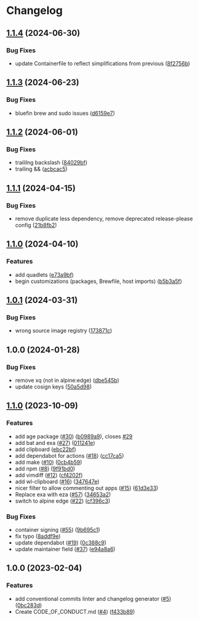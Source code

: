 # Changelog

## [1.1.4](https://github.com/michaelhaaf/boxkits/compare/v1.1.3...v1.1.4) (2024-06-30)


### Bug Fixes

* update Containerfile to reflect simplifications from previous ([8f2756b](https://github.com/michaelhaaf/boxkits/commit/8f2756b1a772d30cbdf1a1af42cdb953117f93ff))

## [1.1.3](https://github.com/michaelhaaf/boxkits/compare/v1.1.2...v1.1.3) (2024-06-23)


### Bug Fixes

* bluefin brew and sudo issues ([d6159e7](https://github.com/michaelhaaf/boxkits/commit/d6159e7c546d24fb2607cc3f24b4eeefcfdcd0f8))

## [1.1.2](https://github.com/michaelhaaf/boxkits/compare/v1.1.1...v1.1.2) (2024-06-01)


### Bug Fixes

* traililng backslash ([84029bf](https://github.com/michaelhaaf/boxkits/commit/84029bfc35f665e7fcbf9e45b1a631ef23c4132d))
* trailing && ([acbcac5](https://github.com/michaelhaaf/boxkits/commit/acbcac51e6b86e923e9371e2ab056ebdd1a94c30))

## [1.1.1](https://github.com/michaelhaaf/boxkits/compare/v1.1.0...v1.1.1) (2024-04-15)


### Bug Fixes

* remove duplicate less dependency, remove deprecated release-please config ([21b8fb2](https://github.com/michaelhaaf/boxkits/commit/21b8fb2902164063ce46f1af26ad3e32870fc715))

## [1.1.0](https://github.com/michaelhaaf/boxkits/compare/v1.0.1...v1.1.0) (2024-04-10)


### Features

* add quadlets ([e73a9bf](https://github.com/michaelhaaf/boxkits/commit/e73a9bf55e20378be9a6ede97b0689f1d2a3cb7e))
* begin customizations (packages, Brewfile, host imports) ([b5b3a5f](https://github.com/michaelhaaf/boxkits/commit/b5b3a5fc076d388b988b9894fec0ff11eb844275))

## [1.0.1](https://github.com/michaelhaaf/boxkits/compare/v1.0.0...v1.0.1) (2024-03-31)


### Bug Fixes

* wrong source image registry ([173871c](https://github.com/michaelhaaf/boxkits/commit/173871c86bed945ab7e6be1afdfecf9b3771fd88))

## 1.0.0 (2024-01-28)


### Bug Fixes

* remove xq (not in alpine:edge) ([dbe545b](https://github.com/michaelhaaf/ublue-cli/commit/dbe545bee9ce255af85645223c8c2dab5d4c3122))
* update cosign keys ([50a5d98](https://github.com/michaelhaaf/ublue-cli/commit/50a5d984637c42985f9f22ff185724bbf4ad512b))

## [1.1.0](https://github.com/ublue-os/boxkit/compare/v1.0.0...v1.1.0) (2023-10-09)


### Features

* add age package ([#30](https://github.com/ublue-os/boxkit/issues/30)) ([b0989a9](https://github.com/ublue-os/boxkit/commit/b0989a9f791771999c105122b64cbf8687574650)), closes [#29](https://github.com/ublue-os/boxkit/issues/29)
* add bat and exa ([#27](https://github.com/ublue-os/boxkit/issues/27)) ([011241e](https://github.com/ublue-os/boxkit/commit/011241e4ac1fdee5f3fbe8b8321e44ba8a0cb561))
* add clipboard ([ebc22bf](https://github.com/ublue-os/boxkit/commit/ebc22bf72a10043ebec55c285dfe5274f1378cc5))
* add dependabot for actions ([#18](https://github.com/ublue-os/boxkit/issues/18)) ([cc17ca5](https://github.com/ublue-os/boxkit/commit/cc17ca5202c1777d5e64799b00cb235b72027e24))
* add make ([#10](https://github.com/ublue-os/boxkit/issues/10)) ([0cb4b59](https://github.com/ublue-os/boxkit/commit/0cb4b59cdd98c47d2f6bfa21f801b99b045d5e40))
* add npm ([#8](https://github.com/ublue-os/boxkit/issues/8)) ([9f91bd0](https://github.com/ublue-os/boxkit/commit/9f91bd09272617c7b9203014222353265dc24947))
* add vimdiff ([#12](https://github.com/ublue-os/boxkit/issues/12)) ([cf4202f](https://github.com/ublue-os/boxkit/commit/cf4202f76752561d9b926c81933342a119e8a258))
* add wl-clipboard ([#16](https://github.com/ublue-os/boxkit/issues/16)) ([347647e](https://github.com/ublue-os/boxkit/commit/347647ea7f9f7bdb3b42d2a565df866f027a7ade))
* nicer filter to allow commenting out apps ([#15](https://github.com/ublue-os/boxkit/issues/15)) ([61d3e33](https://github.com/ublue-os/boxkit/commit/61d3e330beb9c2a8bd557ef3872aa6595c76b1b2))
* Replace exa with eza ([#57](https://github.com/ublue-os/boxkit/issues/57)) ([34653a2](https://github.com/ublue-os/boxkit/commit/34653a2dde5b4e1cf895a2d65fc9168e064fa224))
* switch to alpine edge ([#22](https://github.com/ublue-os/boxkit/issues/22)) ([cf396c3](https://github.com/ublue-os/boxkit/commit/cf396c369ae8d8bb052df9b0c39d392f61b909ba))


### Bug Fixes

* container signing ([#55](https://github.com/ublue-os/boxkit/issues/55)) ([9b695c1](https://github.com/ublue-os/boxkit/commit/9b695c1a21a94e7b6a40f5175408b8fc650e9413))
* fix typo ([8addf9e](https://github.com/ublue-os/boxkit/commit/8addf9e4499a83b2b9b591e9808470f3e3f6a46e))
* update dependabot ([#19](https://github.com/ublue-os/boxkit/issues/19)) ([0c388c9](https://github.com/ublue-os/boxkit/commit/0c388c958985cdc7d3c2d3de5d6d58de09472edf))
* update maintainer field ([#37](https://github.com/ublue-os/boxkit/issues/37)) ([e94a8a6](https://github.com/ublue-os/boxkit/commit/e94a8a69c34f5692514ebcc8c3ac21e2f33aa947))

## 1.0.0 (2023-02-04)


### Features

* add conventional commits linter and changelog generator ([#5](https://github.com/ublue-os/boxkit/issues/5)) ([0bc283d](https://github.com/ublue-os/boxkit/commit/0bc283d271878071ef50a413bab48f3bfc1ab312))
* Create CODE_OF_CONDUCT.md ([#4](https://github.com/ublue-os/boxkit/issues/4)) ([f433b89](https://github.com/ublue-os/boxkit/commit/f433b89a1ed125c6c0a251c1eec60525cfe35820))

